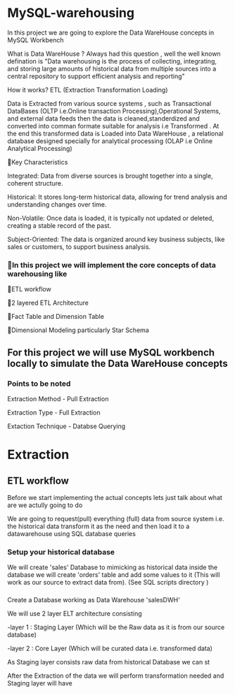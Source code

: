 # MySQL-warehousing

In this project we are going to explore the Data WareHouse concepts in MySQL Workbench

What is Data WareHouse ?
Always had this question , well the well known defination is 
"Data warehousing is the process of collecting, integrating, and storing large amounts of historical data from multiple sources into a central repository to support efficient analysis and reporting"

How it works?
ETL (Extraction Transformation Loading)

Data is Extracted from various source systems , such as Transactional DataBases (OLTP i.e.Online transaction Processing),Operational Systems, and external data feeds then
the data is cleaned,standerdized and converted into comman formate suitable for analysis i.e Transformed .
At the end this transformed data is Loaded into Data WareHouse , a relational database designed specially for analytical processing (OLAP i.e Online Analytical Processing)

🔑Key Characteristics

Integrated:
Data from diverse sources is brought together into a single, coherent structure. 

Historical:
It stores long-term historical data, allowing for trend analysis and understanding changes over time. 

Non-Volatile:
Once data is loaded, it is typically not updated or deleted, creating a stable record of the past. 

Subject-Oriented:
The data is organized around key business subjects, like sales or customers, to support business analysis. 

### 🔵In this project we will implement the core concepts of data warehousing like 

🔹ETL workflow 

🔹2 layered ETL Architecture

🔹Fact Table and Dimension Table 

🔹Dimensional Modeling particularly Star Schema 





## For this project we will use MySQL workbench locally to simulate the Data WareHouse concepts

### Points to be noted
Extraction Method - Pull Extraction

Extraction Type - Full Extraction

Extaction Technique - Databse Querying


# Extraction

## ETL workflow
Before we start implementing the actual concepts lets just talk about what are we actully going to do 

We are going to request(pull) everything (full) data from source system i.e. the historical data transform it as the need and then load it to a datawarehouse using SQL database queries 



### Setup your historical database
We will create 'sales' Database to mimicking as historical data inside the database we will create 'orders' table and add some values to it (This will work as our source to extract data from).
(See SQL scripts directory )

###
Create a Database working as Data Warehouse 'salesDWH'

We will use 2 layer ELT architecture consisting 

  -layer 1 : Staging Layer (Which will be the Raw data as it is from our source database)

  -layer 2 : Core Layer (Which will be curated data i.e. transformed data)

  As Staging layer consists raw data from historical Database we can st

After the Extraction of the data we will perform transformation needed and 
Staging layer will have 
